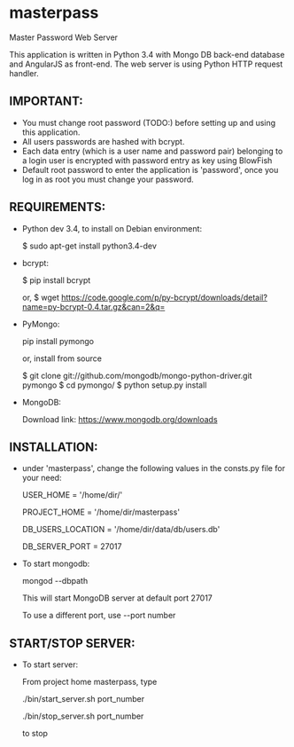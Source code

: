 masterpass
==========

Master Password Web Server

This application is written in Python 3.4 with Mongo DB back-end database and AngularJS as front-end.
The web server is using Python HTTP request handler.

IMPORTANT:
---------

* You must change root password (TODO:) before setting up and using this application.
* All users passwords are hashed with bcrypt.
* Each data entry (which is a user name and password pair) belonging to a login user is encrypted
  with password entry as key using BlowFish
* Default root password to enter the application is 'password', once you log in as root you must change
  your password.
 

REQUIREMENTS:
------------

* Python dev 3.4, to install on Debian environment:

  $ sudo apt-get install python3.4-dev

* bcrypt:

  $ pip install bcrypt

  or,
  $ wget https://code.google.com/p/py-bcrypt/downloads/detail?name=py-bcrypt-0.4.tar.gz&can=2&q=


* PyMongo:

  pip install pymongo

  or, install from source

  $ git clone git://github.com/mongodb/mongo-python-driver.git pymongo
  $ cd pymongo/
  $ python setup.py install

* MongoDB:

  Download link: 
  https://www.mongodb.org/downloads



INSTALLATION:
-------------

* under 'masterpass', change the following values in the consts.py file for your need:

  USER_HOME = '/home/dir/'

  PROJECT_HOME = '/home/dir/masterpass'  

  DB_USERS_LOCATION = '/home/dir/data/db/users.db'  

  DB_SERVER_PORT = 27017

* To start mongodb:

   mongod --dbpath

   This will start MongoDB server at default port 27017

   To use a different port, use --port number


START/STOP SERVER:
-----------------

* To start server:

  From project home masterpass, type

  ./bin/start_server.sh port_number

  ./bin/stop_server.sh port_number 

  to stop


